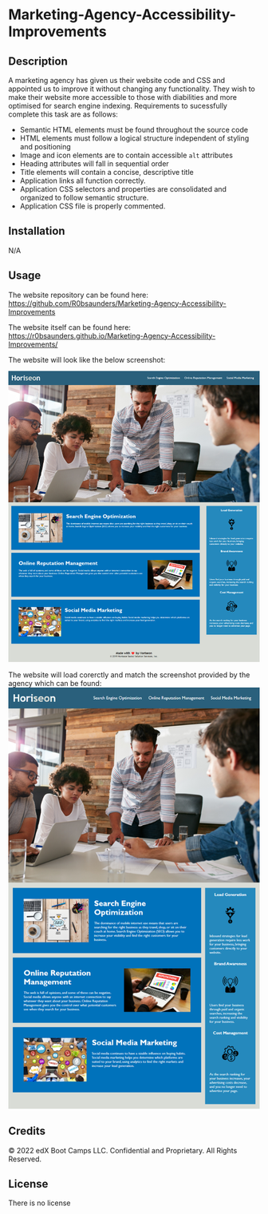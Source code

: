 # Marketing-Agency-Accessibility-Improvements

## Description

A marketing agency has given us their website code and CSS and appointed us to improve it without changing any functionality. They wish to make their website more accessible to those with diabilities and more optimised for search engine indexing. Requirements to sucessfully complete this task are as follows:

* Semantic HTML elements must be found throughout the source code
* HTML elements must follow a logical structure independent of styling and positioning
* Image and icon elements are to contain accessible `alt` attributes
* Heading attributes will fall in sequential order
* Title elements will contain a concise, descriptive title
* Application links all function correctly.
* Application CSS selectors and properties are consolidated and organized to follow semantic structure.
* Application CSS file is properly commented.



## Installation

N/A

## Usage

The website repository can be found here: https://github.com/R0bsaunders/Marketing-Agency-Accessibility-Improvements

The website itself can be found here: https://r0bsaunders.github.io/Marketing-Agency-Accessibility-Improvements/

The website will look like the below screenshot:

![Found in the assets folder](assets/Website-screenshot/marketing-website-screenshot.png)

The website will load corerctly and match the screenshot provided by the agency which can be found: ![Here](assets/Website-screenshot/original-website-screenshot.png)

## Credits

© 2022 edX Boot Camps LLC. Confidential and Proprietary. All Rights Reserved.

## License

There is no license